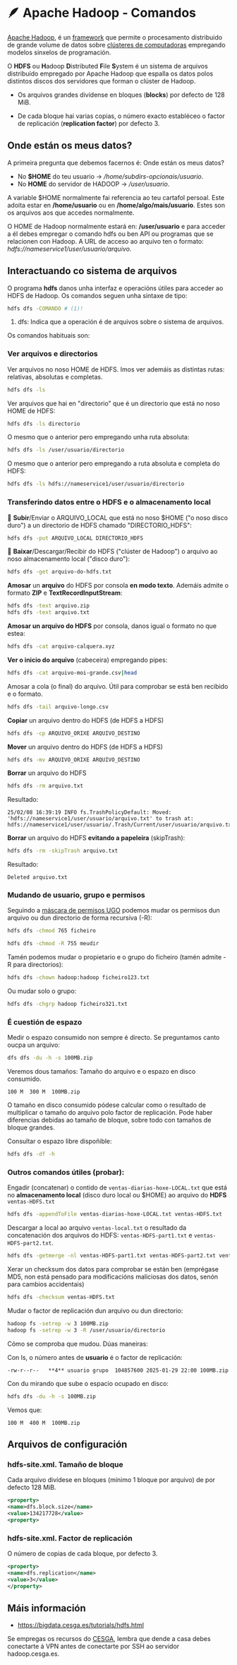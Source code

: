# 🪶 Apache Hadoop - Comandos

[Apache Hadoop](https://hadoop.apache.org), é un [framework](https://es.wikipedia.org/wiki/Framework) que permite o procesamento distribuido de grande volume de datos sobre [clústeres de computadoras](https://es.wikipedia.org/wiki/Cl%C3%BAster_de_computadoras) empregando modelos sinxelos de programación.

O **HDFS** ou **H**adoop **D**istributed **F**ile **S**ystem é un sistema de arquivos distribuído empregado por Apache Hadoop que espalla os datos polos distintos discos dos servidores que forman o clúster de Hadoop.

- Os arquivos grandes divídense en bloques (**blocks**) por defecto de 128 MiB.

- De cada bloque hai varias copias, o número exacto establéceo o factor de replicación (**replication factor**) por defecto 3.

## Onde están os meus datos?

A primeira pregunta que debemos facernos é: Onde están os meus datos?

- No **$HOME** do teu usuario -> */home/subdirs-opcionais/usuario*.
- No **HOME** do servidor de HADOOP -> */user/usuario*.

A variable $HOME normalmente fai referencia ao teu cartafol persoal. Este adoita estar en **/home/usuario** ou en **/home/algo/mais/usuario**. Estes son os arquivos aos que accedes normalmente.

O HOME de Hadoop normalmente estará en: **/user/usuario** e para acceder a él debes empregar o comando hdfs ou ben API ou programas que se relacionen con Hadoop. A URL de acceso ao arquivo ten o formato: *hdfs://nameservice1/user/usuario/arquivo*.

## Interactuando co sistema de arquivos

O programa **hdfs** danos unha interfaz e operacións útiles para acceder ao HDFS de Hadoop. Os comandos seguen unha sintaxe de tipo:

``` bash
hdfs dfs -COMANDO # (1)!
```

1.  dfs: Indica que a operación é de arquivos sobre o sistema de arquivos.

Os comandos habituais son:

### Ver arquivos e directorios

Ver arquivos no noso HOME de HDFS. Imos ver ademáis as distintas rutas: relativas, absolutas e completas.

``` bash
hdfs dfs -ls
```

Ver arquivos que hai en "directorio" que é un directorio que está no noso HOME de HDFS:

``` bash
hdfs dfs -ls directorio
```

O mesmo que o anterior pero empregando unha ruta absoluta:

``` bash
hdfs dfs -ls /user/usuario/directorio
```

O mesmo que o anterior pero empregando a ruta absoluta e completa do HDFS:

``` bash
hdfs dfs -ls hdfs://nameservice1/user/usuario/directorio
```

### Transferindo datos entre o HDFS e o almacenamento local

🔼 **Subir**/Enviar o ARQUIVO_LOCAL que está no noso $HOME ("o noso disco duro") a un directorio de HDFS chamado "DIRECTORIO_HDFS":

``` bash
hdfs dfs -put ARQUIVO_LOCAL DIRECTORIO_HDFS
```

🔽 **Baixar**/Descargar/Recibir do HDFS ("clúster de Hadoop") o arquivo ao noso almacenamento local ("disco duro"):

``` bash
hdfs dfs -get arquivo-do-hdfs.txt
```

**Amosar** un **arquivo** do HDFS por consola **en modo texto**. Ademáis admite o formato **ZIP** e **TextRecordInputStream**:

``` bash
hdfs dfs -text arquivo.zip
hdfs dfs -text arquivo.txt
```

**Amosar un arquivo do HDFS** por consola, danos igual o formato no que estea:

``` bash
hdfs dfs -cat arquivo-calquera.xyz
```

**Ver o inicio do arquivo** (cabeceira) empregando pipes:

``` bash
hdfs dfs -cat arquivo-moi-grande.csv|head
```

Amosar a cola (o final) do arquivo. Útil para comprobar se está ben recibido e o formato.

``` bash
hdfs dfs -tail arquivo-longo.csv
```

**Copiar** un arquivo dentro do HDFS (de HDFS a HDFS)

``` bash
hdfs dfs -cp ARQUIVO_ORIXE ARQUIVO_DESTINO
```

**Mover** un arquivo dentro do HDFS (de HDFS a HDFS)

``` bash
hdfs dfs -mv ARQUIVO_ORIXE ARQUIVO_DESTINO
```
**Borrar** un arquivo do HDFS

``` bash
hdfs dfs -rm arquivo.txt
```

Resultado:

```
25/02/08 16:39:19 INFO fs.TrashPolicyDefault: Moved: 'hdfs://nameservice1/user/usuario/arquivo.txt' to trash at: hdfs://nameservice1/user/usuario/.Trash/Current/user/usuario/arquivo.txt
```

**Borrar** un arquivo do HDFS **evitando a papeleira** (skipTrash):

``` bash
hdfs dfs -rm -skipTrash arquivo.txt
```

Resultado:
```
Deleted arquivo.txt
```

### Mudando de usuario, grupo e permisos

Seguindo a [máscara de permisos UGO](https://es.wikipedia.org/wiki/Umask) podemos mudar os permisos dun arquivo ou dun directorio de forma recursiva (-R):

``` bash
hdfs dfs -chmod 765 ficheiro
```

``` bash
hdfs dfs -chmod -R 755 meudir
```

Tamén podemos mudar o propietario e o grupo do ficheiro (tamén admite -R para directorios):

``` bash
hdfs dfs -chown hadoop:hadoop ficheiro123.txt
```

Ou mudar solo o grupo:

``` bash
hdfs dfs -chgrp hadoop ficheiro321.txt
```

### É cuestión de espazo

Medir o espazo consumido non sempre é directo. Se preguntamos canto oucpa un arquivo:

``` bash
dfs dfs -du -h -s 100MB.zip
```

Veremos dous tamaños: Tamaño do arquivo e o espazo en disco consumido.

```
100 M  300 M  100MB.zip
```

O tamaño en disco consumido pódese calcular como o resultado de multiplicar o tamaño do arquivo polo factor de replicación. Pode haber diferencias debidas ao tamaño de bloque, sobre todo con tamaños de bloque grandes.

Consultar o espazo libre dispoñible:

``` bash
hdfs dfs -df -h
```


### Outros comandos útiles (probar):

Engadir (concatenar) o contido de `ventas-diarias-hoxe-LOCAL.txt` que está no **almacenamento local** (disco duro local ou $HOME) ao arquivo do **HDFS** `ventas-HDFS.txt`

``` bash
hdfs dfs -appendToFile ventas-diarias-hoxe-LOCAL.txt ventas-HDFS.txt
```

Descargar a local ao arquivo `ventas-local.txt` o resultado da concatenación dos arquivos do HDFS: `ventas-HDFS-part1.txt` e `ventas-HDFS-part2.txt`.

``` bash
hdfs dfs -getmerge -nl ventas-HDFS-part1.txt ventas-HDFS-part2.txt ventas-local.txt
```

Xerar un checksum dos datos para comprobar se están ben (emprégase MD5, non está pensado para modificacións maliciosas dos datos, senón para cambios accidentais)

``` bash
hdfs dfs -checksum ventas-HDFS.txt
```

Mudar o factor de replicación dun arquivo ou dun directorio:

``` bash
hadoop fs -setrep -w 3 100MB.zip
hadoop fs -setrep -w 3 -R /user/usuario/directorio
```

Cómo se comproba que mudou. Dúas maneiras:

Con ls, o número antes de **usuario** é o factor de replicación:

```
-rw-r--r--   **4** usuario grupo  104857600 2025-01-29 22:00 100MB.zip
```

Con du mirando que sube o espacio ocupado en disco:

``` bash
hdfs dfs -du -h -s 100MB.zip
```

Vemos que:

```
100 M  400 M  100MB.zip
```

## Arquivos de configuración

### hdfs-site.xml. Tamaño de bloque

Cada arquivo divídese en bloques (mínimo 1 bloque por arquivo) de por defecto 128 MiB.

``` xml
<property>
<name>dfs.block.size</name>
<value>134217728</value>
<property>
```


### hdfs-site.xml. Factor de replicación

O número de copias de cada bloque, por defecto 3.

``` xml
<property>
<name>dfs.replication</name>
<value>3</value>
</property>
```


## Máis información

- <https://bigdata.cesga.es/tutorials/hdfs.html>

Se empregas os recursos do [CESGA](https://www.cesga.es/), lembra que dende a casa debes conectarte á VPN antes de conectarte por SSH ao servidor hadoop.cesga.es.